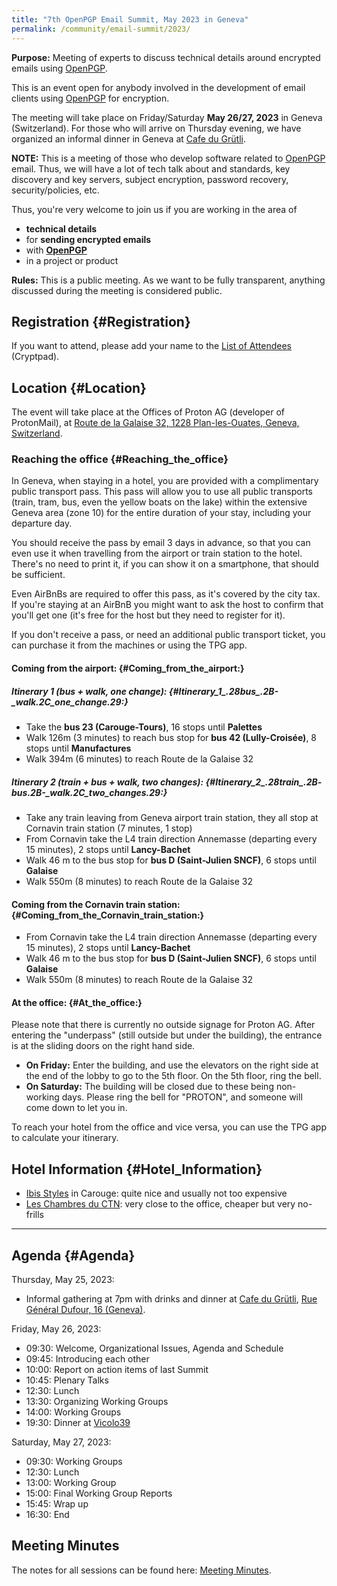 ```yaml
---
title: "7th OpenPGP Email Summit, May 2023 in Geneva"
permalink: /community/email-summit/2023/
---
```


**Purpose:** Meeting of experts to discuss technical details around
encrypted emails using [OpenPGP](/OpenPGP).

This is an event open for anybody involved in the development of email
clients using [OpenPGP](/OpenPGP) for encryption.

The meeting will take place on Friday/Saturday **May 26/27, 2023** in
Geneva (Switzerland). For those who will arrive on Thursday evening, we
have organized an informal dinner in Geneva at [Cafe du
Grütli](https://www.cafedugrutli.ch/).

**NOTE:** This is a meeting of those who develop
software related to [OpenPGP](/OpenPGP) email. Thus, we
will have a lot of tech talk about and standards, key discovery and key
servers, subject encryption, password recovery, security/policies, etc.

Thus, you\'re very welcome to join us if you are working in the area of

-   **technical details**
-   for **sending encrypted emails**
-   with **[OpenPGP](/OpenPGP)**
-   in a project or product

**Rules:** This is a public meeting. As we want to be fully transparent,
anything discussed during the meeting is considered public.

## Registration {#Registration}

If you want to attend, please add your name to the [List of
Attendees](https://cryptpad.fr/pad/#/2/pad/edit/Jf4Qo-XjTcrFG7JvzdLruReI/)
(Cryptpad).

## Location {#Location}

The event will take place at the Offices of Proton AG (developer of
ProtonMail), at [Route de la Galaise 32, 1228 Plan-les-Ouates, Geneva,
Switzerland](https://www.openstreetmap.org/?mlat=46.1680&mlon=6.1029#map=16/46.1680/6.1030).

### Reaching the office {#Reaching_the_office}

In Geneva, when staying in a hotel, you are provided with a
complimentary public transport pass. This pass will allow you to use all
public transports (train, tram, bus, even the yellow boats on the lake)
within the extensive Geneva area (zone 10) for the entire duration of
your stay, including your departure day.

You should receive the pass by email 3 days in advance, so that you can
even use it when travelling from the airport or train station to the
hotel. There\'s no need to print it, if you can show it on a smartphone,
that should be sufficient.

Even AirBnBs are required to offer this pass, as it\'s covered by the
city tax. If you\'re staying at an AirBnB you might want to ask the host
to confirm that you\'ll get one (it\'s free for the host but they need
to register for it).

If you don\'t receive a pass, or need an additional public transport
ticket, you can purchase it from the machines or using the TPG app.

#### Coming from the airport: {#Coming_from_the_airport:}

##### Itinerary 1 (bus + walk, one change): {#Itinerary_1_.28bus_.2B-_walk.2C_one_change.29:}

-   Take the **bus 23 (Carouge-Tours)**, 16 stops until **Palettes**
-   Walk 126m (3 minutes) to reach bus stop for **bus 42
    (Lully-Croisée)**, 8 stops until **Manufactures**
-   Walk 394m (6 minutes) to reach Route de la Galaise 32

##### Itinerary 2 (train + bus + walk, two changes): {#Itinerary_2_.28train_.2B-_bus_.2B-_walk.2C_two_changes.29:}

-   Take any train leaving from Geneva airport train station, they all
    stop at Cornavin train station (7 minutes, 1 stop)
-   From Cornavin take the L4 train direction Annemasse (departing every
    15 minutes), 2 stops until **Lancy-Bachet**
-   Walk 46 m to the bus stop for **bus D (Saint-Julien SNCF)**, 6 stops
    until **Galaise**
-   Walk 550m (8 minutes) to reach Route de la Galaise 32

#### Coming from the Cornavin train station: {#Coming_from_the_Cornavin_train_station:}

-   From Cornavin take the L4 train direction Annemasse (departing every
    15 minutes), 2 stops until **Lancy-Bachet**
-   Walk 46 m to the bus stop for **bus D (Saint-Julien SNCF)**, 6 stops
    until **Galaise**
-   Walk 550m (8 minutes) to reach Route de la Galaise 32

#### At the office: {#At_the_office:}

Please note that there is currently no outside signage for Proton AG.
After entering the \"underpass\" (still outside but under the building),
the entrance is at the sliding doors on the right hand side.

-   **On Friday:** Enter the building, and use the elevators on the
    right side at the end of the lobby to go to the 5th floor. On the
    5th floor, ring the bell.
-   **On Saturday:** The building will be closed due to these being
    non-working days. Please ring the bell for \"PROTON\", and someone
    will come down to let you in.

To reach your hotel from the office and vice versa, you can use the TPG
app to calculate your itinerary.

## Hotel Information {#Hotel_Information}

-   [Ibis
    Styles](https://all.accor.com/hotel/6863/index.en.shtml) in
    Carouge: quite nice and usually not too expensive
-   [Les Chambres du CTN](https://www.leschambresductn.ch/):
    very close to the office, cheaper but very no-frills

------------------------------------------------------------------------

## Agenda {#Agenda}

Thursday, May 25, 2023:

-   Informal gathering at 7pm with drinks and dinner at [Cafe du
    Grütli](https://www.cafedugrutli.ch/), [Rue Général Dufour,
    16
    (Geneva)](https://www.openstreetmap.org/node/656492497#map=18/46.20095/6.14160).

Friday, May 26, 2023:

-   09:30: Welcome, Organizational Issues, Agenda and Schedule
-   09:45: Introducing each other
-   10:00: Report on action items of last Summit
-   10:45: Plenary Talks
-   12:30: Lunch
-   13:30: Organizing Working Groups
-   14:00: Working Groups
-   19:30: Dinner at [Vicolo39](https://www.vicolo39.ch/)

Saturday, May 27, 2023:

-   09:30: Working Groups
-   12:30: Lunch
-   13:00: Working Group
-   15:00: Final Working Group Reports
-   15:45: Wrap up
-   16:30: End

## Meeting Minutes

The notes for all sessions can be found here:  [Meeting Minutes](minutes/).
